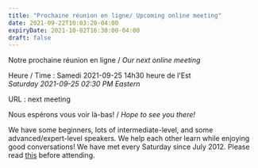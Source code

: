 ```yaml
---
title: "Prochaine réunion en ligne/ Upcoming online meeting"
date: 2021-09-22T10:03:20-04:00
expiryDate: 2021-10-02T16:30:00-04:00
draft: false
---
```


Notre prochaine réunion en ligne / _Our next online meeting_

Heure / Time
: Samedi 2021-09-25 14h30 heure de l'Est  
  _Saturday 2021-09-25 02:30 PM Eastern_

URL
: next meeting


<!--more-->

Nous espérons vous voir là-bas! / _Hope to see you there!_

We have some beginners, lots of intermediate-level, and some advanced/expert-level speakers. We help each other learn while enjoying good conversations! We have met every Saturday since July 2012. Please read [this](/about/) before attending.
